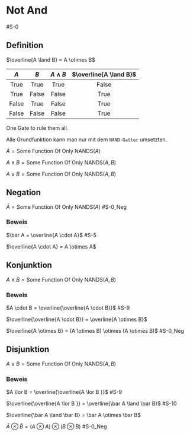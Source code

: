 # Not And

#S-0

## Definition

$\overline{A \land B} = A \otimes B$

|  $A$  |  $B$  | $A \land B$ | $\overline{A \land B}$ |
| :---: | :---: | :---------: | :--------------------: |
| True  | True  |    True     |         False          |
| True  | False |    False    |          True          |
| False | True  |    False    |          True          |
| False | False |    False    |          True          |

One Gate to rule them all.

Alle Grundfunktion kann man nur mit dem `NAND-Gatter` umsetzten.

$\bar A = \text{Some Function Of Only NANDS}(A)$

$A \land B = \text{Some Function Of Only NANDS}(A, B)$

$A \lor B = \text{Some Function Of Only NANDS}(A, B)$

## Negation

$\bar A = \text{Some Function Of Only NANDS}(A)$ #S-0_Neg

### Beweis

$\bar A = \overline{A \cdot A}$ #S-5

$\overline{A \cdot A} = A \otimes A$

## Konjunktion

$A \land B = \text{Some Function Of Only NANDS}(A, B)$

### Beweis

$A \cdot B = \overline{\overline{A \cdot B}}$ #S-9

$\overline{\overline{A \cdot B}} = \overline{A \otimes B}$

$\overline{A \otimes B} = (A \otimes B) \otimes (A \otimes B)$ #S-0_Neg

## Disjunktion

$A \lor B = \text{Some Function Of Only NANDS}(A, B)$

### Beweis

$A \lor B = \overline{\overline{A \lor B }}$ #S-9

$\overline{\overline{A \lor B }} = \overline{\bar A \land \bar B}$ #S-10

$\overline{\bar A \land \bar B} = \bar A \otimes \bar B$

$\bar A \otimes \bar B = (A \otimes A) \otimes (B \otimes B)$ #S-0_Neg

